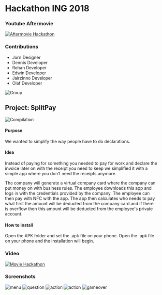 # Hackathon ING 2018

### Youtube Aftermovie

[![Aftermovie Hackathon](http://img.youtube.com/vi/29Y_POE8tuw/0.jpg)](https://www.youtube.com/watch?v=58CpXZtQ2G8&feature=youtu.be)

### Contributions

+ Jorn      Designer
+ Dennis    Developer
+ Rohan     Developer
+ Edwin     Developer
+ Jairzinno Developer
+ Olaf      Developer

![Group](https://github.com/Runman44/hackaton2016/blob/master/Screenshots/group_photo.jpeg "Group Photo")

## Project: SplitPay

![Compilation](https://github.com/Runman44/hackaton2016/blob/master/Screenshots/cute_compilation_extra.png "Compilation")

#### Purpose

We wanted to simplify the way people have to do declarations.

#### Idea

Instead of paying for something you needed to pay for work and declare the invoice later on with the receipt you need to keep we simplified it
with a simple app where you don't need the receipts anymore.

The company will generate a virtual company card where the company can put money on with business rules. The employee downloads this app and
logs in with the credentials provided by the company. The employee can then pay with NFC with the app. The app then calculates who needs to pay what
first the amount will be deducted from the company card and if there is overflow then this amount will be deducted from the employee's private account.

#### How to install

Open the APK folder and set the .apk file on your phone.
Open the .apk file on your phone and the installation will begin.

### Video

[![Movie Hackathon](http://img.youtube.com/vi/lgOh_hUn90Y/0.jpg)](https://www.youtube.com/watch?v=lgOh_hUn90Y)

### Screenshots

![menu](https://github.com/Runman44/hackaton2016/blob/master/Screenshots/menu_screen.png "Menu")
![question](https://github.com/Runman44/hackaton2016/blob/master/Screenshots/question_screen.png "A/B Screen")
![action](https://github.com/Runman44/hackaton2016/blob/master/Screenshots/action_1.png "In-Game")
![action](https://github.com/Runman44/hackaton2016/blob/master/Screenshots/action_2.png "Blocking Elephants")
![gameover](https://github.com/Runman44/hackaton2016/blob/master/Screenshots/game_over.png "Gameover")
